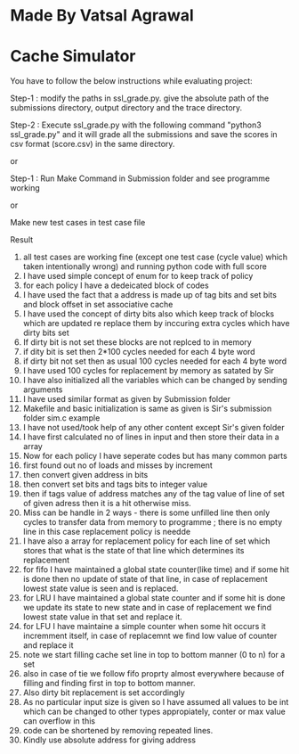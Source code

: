 
# Made By Vatsal Agrawal

# Cache Simulator

You have to follow the below instructions while evaluating project:


Step-1 : modify the paths in ssl_grade.py.
		 give the absolute path of the submissions directory, output directory and the trace directory.

Step-2 : Execute ssl_grade.py with the following command "python3 ssl_grade.py" and it will
		 grade all the submissions and save the scores in csv format (score.csv) in the same
		 directory.

or 

Step-1 : Run Make Command in Submission folder and see programme working

or 

Make new test cases in test case file



Result 

1) all test cases are working fine (except one test case (cycle value) which taken intentionally wrong) and running python code with full score
2) I have used simple concept of enum for to keep track of policy
3) for each policy I have a dedeicated block of codes
4) I have used the fact that a address is made up of tag bits and set bits and block offset in set associative cache
5) I have used the concept of dirty bits also which keep track of blocks which are updated re replace them by inccuring extra cycles which have dirty bits set
6) If dirty bit is not set these blocks are not replced to in memory
7) if dity bit is set then 2*100 cycles needed for each 4 byte word
8) if dirty bit not set then as usual 100 cycles needed for each 4 byte word
9) I have used 100 cycles for replacement by memory as satated by Sir
10) I have also initialized all the variables which can be changed by sending arguments
11) I have used similar format as given by Submission folder
12) Makefile and basic initialization is same as given is Sir's submission folder sim.c example
13) I have not used/took help of any other content except Sir's given folder
14) I have first calculated no of lines in input and then store their data in a array
15) Now for each policy I have seperate codes but has many common parts
16) first found out no of loads and misses by increment
17) then convert given address in bits
18) then convert set bits and tags bits to integer value
19) then if tags value of address matches any of the tag value of line of set of given adress then it is a hit otherwise miss.
20) Miss can be handle in 2 ways - there is some unfilled line then only cycles to transfer data from memory to programme ; there is no empty line in this case replacement policy is needde
21) I have also a array for replacement policy for each line of set which stores that what is the state of that line which determines its replacement
22) for fifo I have maintained a global state counter(like time) and if some hit is done then no update of state of that line, in case of replacement lowest state value is seen and is replaced.
23) for LRU I have maintained a global state counter and if some hit is done we update its state to new state and in case of replacement we find lowest state value in that set and replace it.
24) for LFU I have maintaine a simple counter when some hit occurs it incremment itself, in case of replacemnt we find low value of counter and replace it
25) note we start filling cache set line in top to bottom manner (0 to n) for a set 
26) also in case of tie we follow fifo proprty almost everywhere because of filling and finding first in top to bottom manner.
27) Also dirty bit replacement is set accordingly
28) As no particular input size is given so I have assumed all values to be int which can be changed to other types appropiately,  conter or max value can overflow in this
29) code can be shortened by removing repeated lines.
30) Kindly use absolute address for giving address
